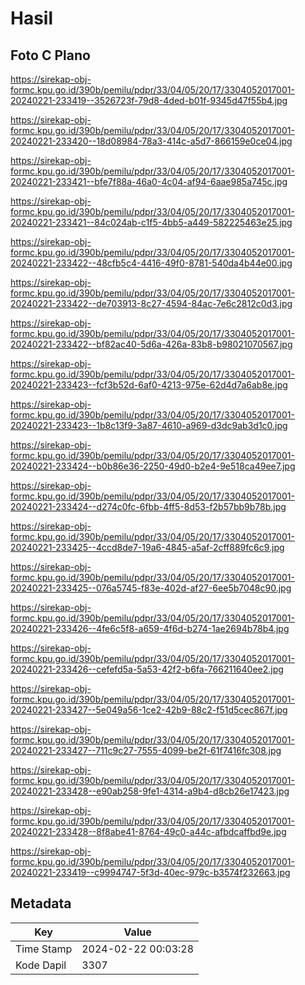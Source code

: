 # Hasil

## Foto C Plano

https://sirekap-obj-formc.kpu.go.id/390b/pemilu/pdpr/33/04/05/20/17/3304052017001-20240221-233419--3526723f-79d8-4ded-b01f-9345d47f55b4.jpg

https://sirekap-obj-formc.kpu.go.id/390b/pemilu/pdpr/33/04/05/20/17/3304052017001-20240221-233420--18d08984-78a3-414c-a5d7-866159e0ce04.jpg

https://sirekap-obj-formc.kpu.go.id/390b/pemilu/pdpr/33/04/05/20/17/3304052017001-20240221-233421--bfe7f88a-46a0-4c04-af94-6aae985a745c.jpg

https://sirekap-obj-formc.kpu.go.id/390b/pemilu/pdpr/33/04/05/20/17/3304052017001-20240221-233421--84c024ab-c1f5-4bb5-a449-582225463e25.jpg

https://sirekap-obj-formc.kpu.go.id/390b/pemilu/pdpr/33/04/05/20/17/3304052017001-20240221-233422--48cfb5c4-4416-49f0-8781-540da4b44e00.jpg

https://sirekap-obj-formc.kpu.go.id/390b/pemilu/pdpr/33/04/05/20/17/3304052017001-20240221-233422--de703913-8c27-4594-84ac-7e6c2812c0d3.jpg

https://sirekap-obj-formc.kpu.go.id/390b/pemilu/pdpr/33/04/05/20/17/3304052017001-20240221-233422--bf82ac40-5d6a-426a-83b8-b98021070567.jpg

https://sirekap-obj-formc.kpu.go.id/390b/pemilu/pdpr/33/04/05/20/17/3304052017001-20240221-233423--fcf3b52d-6af0-4213-975e-62d4d7a6ab8e.jpg

https://sirekap-obj-formc.kpu.go.id/390b/pemilu/pdpr/33/04/05/20/17/3304052017001-20240221-233423--1b8c13f9-3a87-4610-a969-d3dc9ab3d1c0.jpg

https://sirekap-obj-formc.kpu.go.id/390b/pemilu/pdpr/33/04/05/20/17/3304052017001-20240221-233424--b0b86e36-2250-49d0-b2e4-9e518ca49ee7.jpg

https://sirekap-obj-formc.kpu.go.id/390b/pemilu/pdpr/33/04/05/20/17/3304052017001-20240221-233424--d274c0fc-6fbb-4ff5-8d53-f2b57bb9b78b.jpg

https://sirekap-obj-formc.kpu.go.id/390b/pemilu/pdpr/33/04/05/20/17/3304052017001-20240221-233425--4ccd8de7-19a6-4845-a5af-2cff889fc6c9.jpg

https://sirekap-obj-formc.kpu.go.id/390b/pemilu/pdpr/33/04/05/20/17/3304052017001-20240221-233425--076a5745-f83e-402d-af27-6ee5b7048c90.jpg

https://sirekap-obj-formc.kpu.go.id/390b/pemilu/pdpr/33/04/05/20/17/3304052017001-20240221-233426--4fe6c5f8-a659-4f6d-b274-1ae2694b78b4.jpg

https://sirekap-obj-formc.kpu.go.id/390b/pemilu/pdpr/33/04/05/20/17/3304052017001-20240221-233426--cefefd5a-5a53-42f2-b6fa-766211640ee2.jpg

https://sirekap-obj-formc.kpu.go.id/390b/pemilu/pdpr/33/04/05/20/17/3304052017001-20240221-233427--5e049a56-1ce2-42b9-88c2-f51d5cec867f.jpg

https://sirekap-obj-formc.kpu.go.id/390b/pemilu/pdpr/33/04/05/20/17/3304052017001-20240221-233427--711c9c27-7555-4099-be2f-61f7416fc308.jpg

https://sirekap-obj-formc.kpu.go.id/390b/pemilu/pdpr/33/04/05/20/17/3304052017001-20240221-233428--e90ab258-9fe1-4314-a9b4-d8cb26e17423.jpg

https://sirekap-obj-formc.kpu.go.id/390b/pemilu/pdpr/33/04/05/20/17/3304052017001-20240221-233428--8f8abe41-8764-49c0-a44c-afbdcaffbd9e.jpg

https://sirekap-obj-formc.kpu.go.id/390b/pemilu/pdpr/33/04/05/20/17/3304052017001-20240221-233419--c9994747-5f3d-40ec-979c-b3574f232663.jpg


## Metadata

| Key        | Value               |
| ---------- | ------------------- |
| Time Stamp | 2024-02-22 00:03:28 |
| Kode Dapil | 3307                |



